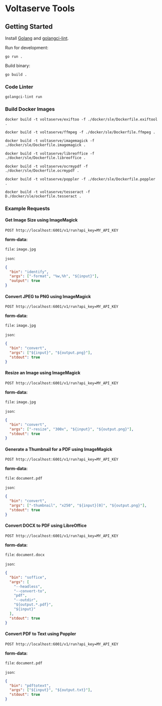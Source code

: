 # Voltaserve Tools

## Getting Started

Install [Golang](https://go.dev/doc/install) and [golangci-lint](https://golangci-lint.run/usage/install).

Run for development:

```shell
go run .
```

Build binary:

```shell
go build .
```

### Code Linter

```shell
golangci-lint run
```

### Build Docker Images

```shell
docker build -t voltaserve/exiftoo -f ./docker/sle/Dockerfile.exiftool .
```

```shell
docker build -t voltaserve/ffmpeg -f ./docker/sle/Dockerfile.ffmpeg .
```

```shell
docker build -t voltaserve/imagemagick -f ./docker/sle/Dockerfile.imagemagick .
```

```shell
docker build -t voltaserve/libreoffice -f ./docker/sle/Dockerfile.libreoffice .
```

```shell
docker build -t voltaserve/ocrmypdf -f ./docker/sle/Dockerfile.ocrmypdf .
```

```shell
docker build -t voltaserve/poppler -f ./docker/sle/Dockerfile.poppler .
```

```shell
docker build -t voltaserve/tesseract -f D./docker/sle/ockerfile.tesseract .
```

### Example Requests

#### Get Image Size using ImageMagick

`POST http://localhost:6001/v1/run?api_key=MY_API_KEY`

**form-data:**

`file`: `image.jpg`

`json`:

```json
{
  "bin": "identify",
  "args": ["-format", "%w,%h", "${input}"],
  "output": true
}
```

#### Convert JPEG to PNG using ImageMagick

`POST http://localhost:6001/v1/run?api_key=MY_API_KEY`

**form-data:**

`file`: `image.jpg`

`json`:

```json
{
  "bin": "convert",
  "args": ["${input}", "${output.png}"],
  "stdout": true
}
```

#### Resize an Image using ImageMagick

`POST http://localhost:6001/v1/run?api_key=MY_API_KEY`

**form-data:**

`file`: `image.jpg`

`json`:

```json
{
  "bin": "convert",
  "args": ["-resize", "300x", "${input}", "${output.png}"],
  "stdout": true
}
```

#### Generate a Thumbnail for a PDF using ImageMagick

`POST http://localhost:6001/v1/run?api_key=MY_API_KEY`

**form-data:**

`file`: `document.pdf`

`json`:

```json
{
  "bin": "convert",
  "args": ["-thumbnail", "x250", "${input}[0]", "${output.png}"],
  "stdout": true
}
```

#### Convert DOCX to PDF using LibreOffice

`POST http://localhost:6001/v1/run?api_key=MY_API_KEY`

**form-data:**

`file`: `document.docx`

`json`:

```json
{
  "bin": "soffice",
  "args": [
    "--headless",
    "--convert-to",
    "pdf",
    "--outdir",
    "${output.*.pdf}",
    "${input}"
  ],
  "stdout": true
}
```

#### Convert PDF to Text using Poppler

`POST http://localhost:6001/v1/run?api_key=MY_API_KEY`

**form-data:**

`file`: `document.pdf`

`json`:

```json
{
  "bin": "pdftotext",
  "args": ["${input}", "${output.txt}"],
  "stdout": true
}
```